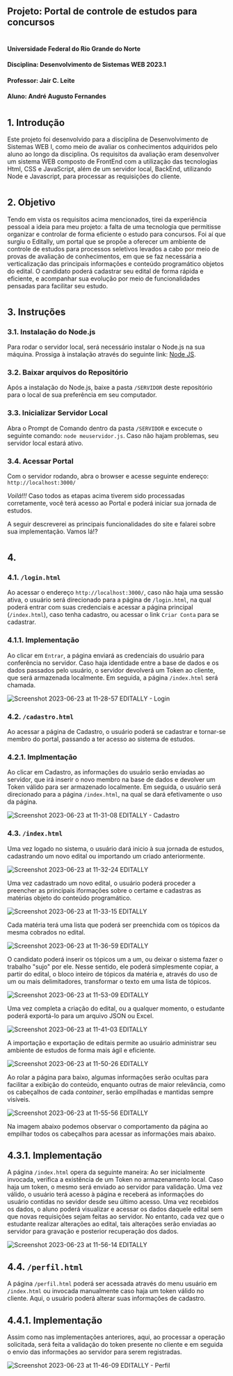
## Projeto: Portal de controle de estudos para concursos

#

#### Universidade Federal do Rio Grande do Norte

#### Disciplina: Desenvolvimento de Sistemas WEB 2023.1

#### Professor: Jair C. Leite

#### Aluno: André Augusto Fernandes

#

## 1. Introdução

Este projeto foi desenvolvido para a disciplina de Desenvolvimento de Sistemas WEB I, como meio de avaliar os conhecimentos adquiridos pelo aluno ao longo da disciplina.
Os requisitos da avaliação eram desenvolver um sistema WEB composto de FrontEnd com a utilização das tecnologias Html, CSS e JavaScript, além de um servidor local, BackEnd, utilizando Node e Javascript, para processar as requisições do cliente.

#

## 2. Objetivo

Tendo em vista os requisitos acima mencionados, tirei da experiência pessoal a ideia para meu projeto: a falta de uma tecnologia que permitisse organizar e controlar de forma eficiente o estudo para concursos.
Foi aí que surgiu o Editally, um portal que se propõe a oferecer um ambiente de controle de estudos para processos seletivos levados a cabo por meio de provas de avaliação de conhecimentos, em que se faz necessária a verticalização das principais informações e conteúdo programático objetos do edital. O candidato poderá cadastrar seu edital de forma rápida e eficiente, e acompanhar sua evolução por meio de funcionalidades pensadas para facilitar seu estudo.

#

## 3. Instruções

### 3.1. Instalação do Node.js

Para rodar o servidor local, será necessário instalar o Node.js na sua máquina. Prossiga à instalação através do seguinte link: [Node JS](https://nodejs.org/en).

### 3.2. Baixar arquivos do Repositório

Após a instalação do Node.js, baixe a pasta `/SERVIDOR` deste repositório para o local de sua preferência em seu computador.

### 3.3. Inicializar Servidor Local

Abra o Prompt de Comando dentro da pasta `/SERVIDOR` e excecute o seguinte comando: `node meuservidor.js`. Caso não hajam problemas, seu servidor local estará ativo.

### 3.4. Acessar Portal

Com o servidor rodando, abra o browser e acesse seguinte endereço: `http://localhost:3000/`

*Voilá!!!* Caso todos as etapas acima tiverem sido processadas corretamente, você terá acesso ao Portal e poderá iniciar sua jornada de estudos.

A seguir descreverei as principais funcionalidades do site e falarei sobre sua implementação. Vamos lá!?

#

## 4.

### 4.1. `/login.html`

Ao acessar o endereço `http://localhost:3000/`, caso não haja uma sessão ativa, o usuário será direcionado para a página de `/login.html`, na qual poderá entrar com suas credenciais e acessar a página principal (`/index.html`), caso tenha cadastro, ou acessar o link `Criar Conta` para se cadastrar.

### 4.1.1. Implementação

Ao clicar em `Entrar`, a página enviará as credenciais do usuário para conferência no servidor. Caso haja identidade entre a base de dados e os dados passados pelo usuário, o servidor devolverá um Token ao cliente, que será armazenada localmente. Em seguida, a página `/index.html` será chamada.

![Screenshot 2023-06-23 at 11-28-57 EDITALLY - Login](https://github.com/andrefernandeslp1/Projeto-WEB1-Enviar/assets/92834067/69270ed7-34f7-4469-b80d-7472eb630728)

### 4.2. `/cadastro.html`

Ao acessar a página de Cadastro, o usuário poderá se cadastrar e tornar-se membro do portal, passando a ter acesso ao sistema de estudos.

### 4.2.1. Implmentação

Ao clicar em Cadastro, as informações do usuário serão enviadas ao servidor, que irá inserir o novo membro na base de dados e devolver um Token válido para ser armazenado localmente.
Em seguida, o usuário será direcionado para a página `/index.html`, na qual se dará efetivamente o uso da página.

![Screenshot 2023-06-23 at 11-31-08 EDITALLY - Cadastro](https://github.com/andrefernandeslp1/Projeto-WEB1-Enviar/assets/92834067/8dacf754-3191-4010-8d23-019e32d92502)

### 4.3. `/index.html`

Uma vez logado no sistema, o usuário dará inicio à sua jornada de estudos, cadastrando um novo edital ou importando um criado anteriormente.

![Screenshot 2023-06-23 at 11-32-24 EDITALLY](https://github.com/andrefernandeslp1/Projeto-WEB1-Enviar/assets/92834067/b1076b19-c991-499e-83b2-3190ed98c0cf)

Uma vez cadastrado um novo edital, o usuário poderá proceder a preencher as principais iformações sobre o certame e cadastras as matérias objeto do conteúdo programático.

![Screenshot 2023-06-23 at 11-33-15 EDITALLY](https://github.com/andrefernandeslp1/Projeto-WEB1-Enviar/assets/92834067/8fdad165-1e03-4a57-ad6d-21d73b686a33)

Cada matéria terá uma lista que poderá ser preenchida com os tópicos da mesma cobrados no edital.

![Screenshot 2023-06-23 at 11-36-59 EDITALLY](https://github.com/andrefernandeslp1/Projeto-WEB1-Enviar/assets/92834067/66eb9d82-3cd9-4be1-8a46-e08e6f930171)

O candidato poderá inserir os tópicos um a um, ou deixar o sistema fazer o trabalho "sujo" por ele. Nesse sentido, ele poderá simplesmente copiar, a partir do edital, o bloco inteiro de tópicos da matéria e, através do uso de um ou mais delimitadores, transformar o texto em uma lista de tópicos.

![Screenshot 2023-06-23 at 11-53-09 EDITALLY](https://github.com/andrefernandeslp1/Projeto-WEB1-Enviar/assets/92834067/3f4ace4a-144c-46df-93fe-f8bfbe8f3d61)

Uma vez completa a criação do edital, ou a qualquer momento, o estudante poderá exportá-lo para um arquivo JSON ou Excel.

![Screenshot 2023-06-23 at 11-41-03 EDITALLY](https://github.com/andrefernandeslp1/Projeto-WEB1-Enviar/assets/92834067/dce18975-43c7-4bae-8ef8-70274ff20c1b)

A importação e exportação de editais permite ao usuário administrar seu ambiente de estudos de forma mais ágil e eficiente.

![Screenshot 2023-06-23 at 11-50-26 EDITALLY](https://github.com/andrefernandeslp1/Projeto-WEB1-Enviar/assets/92834067/5cdb1142-d0e6-42cb-acaa-e0261a047967)

Ao rolar a página para baixo, algumas informações serão ocultas para facilitar a exibição do conteúdo, enquanto outras de maior relevância, como os cabeçalhos de cada *container*, serão empilhadas e mantidas sempre visíveis.

![Screenshot 2023-06-23 at 11-55-56 EDITALLY](https://github.com/andrefernandeslp1/Projeto-WEB1-Enviar/assets/92834067/0391d55a-4047-4fdc-a8e3-447ca2e98dc3)

Na imagem abaixo podemos observar o comportamento da página ao empilhar todos os cabeçalhos para acessar as informações mais abaixo.

## 4.3.1. Implementação

A página `/index.html` opera da seguinte maneira:
Ao ser inicialmente invocada, verifica a existência de um Token no armazenamento local. Caso haja um token, o mesmo será enviado ao servidor para validação. Uma vez válido, o usuário terá acesso à página e receberá as informações do usuário contidas no sevidor desde seu último acesso.
Uma vez recebidos os dados, o aluno poderá visualizar e acessar os dados daquele edital sem que novas requisições sejam feitas ao servidor. No entanto, cada vez que o estudante realizar alterações ao edital, tais alterações serão enviadas ao servidor para gravação e posterior recuperação dos dados.

![Screenshot 2023-06-23 at 11-56-14 EDITALLY](https://github.com/andrefernandeslp1/Projeto-WEB1-Enviar/assets/92834067/709fec0c-38e5-47f7-8f1d-56b73e44319d)

## 4.4. `/perfil.html`

A página `/perfil.html` poderá ser acessada através do menu usuário em `/index.html` ou invocada manualmente caso haja um token válido no cliente.
Aqui, o usuário poderá alterar suas informações de cadastro.

## 4.4.1. Implementação

Assim como nas implementações anteriores, aqui, ao processar a operação solicitada, será feita a validação do token presente no cliente e em seguida o envio das informações ao servidor para serem registradas.

![Screenshot 2023-06-23 at 11-46-09 EDITALLY - Perfil](https://github.com/andrefernandeslp1/Projeto-WEB1-Enviar/assets/92834067/a23cc655-7f74-4311-abeb-c859802edc85)
